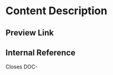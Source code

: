 # Content Description
<!-- Brief overview of changes (1-2 sentences) -->

## Preview Link 
<!-- The preview link from Netlify needs `/docs` appended after it.
If you want the preview link to be available in the Linear issue, you must include the word `preview` in the markdown link name [Document Preview](https://netlify.preview/docs/xxxx). -->

## Internal Reference
<!--Add the GitHub or Linear ticket reference-->
Closes DOC-

